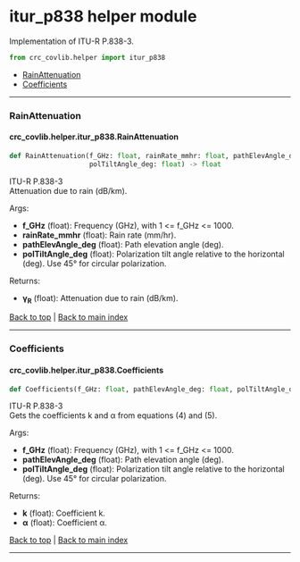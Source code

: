 # itur_p838 helper module
Implementation of ITU-R P.838-3.

```python
from crc_covlib.helper import itur_p838
```

- [RainAttenuation](#rainattenuation)
- [Coefficients](#coefficients)

***

### RainAttenuation
#### crc_covlib.helper.itur_p838.RainAttenuation
```python
def RainAttenuation(f_GHz: float, rainRate_mmhr: float, pathElevAngle_deg: float,
                    polTiltAngle_deg: float) -> float
```
ITU-R P.838-3\
Attenuation due to rain (dB/km).

Args:
- __f_GHz__ (float): Frequency (GHz), with 1 <= f_GHz <= 1000.
- __rainRate_mmhr__ (float): Rain rate (mm/hr).
- __pathElevAngle_deg__ (float): Path elevation angle (deg).
- __polTiltAngle_deg__ (float): Polarization tilt angle relative to the horizontal (deg). Use 45° for circular polarization.

Returns:
- __γ<sub>R</sub>__ (float): Attenuation due to rain (dB/km).

[Back to top](#itur_p838-helper-module) | [Back to main index](./readme.md#helper-sub-package-api-documentation)

***

### Coefficients
#### crc_covlib.helper.itur_p838.Coefficients
```python
def Coefficients(f_GHz: float, pathElevAngle_deg: float, polTiltAngle_deg: float) -> tuple[float, float]
```
ITU-R P.838-3\
Gets the coefficients k and α from equations (4) and (5).

Args:
- __f_GHz__ (float): Frequency (GHz), with 1 <= f_GHz <= 1000.
- __pathElevAngle_deg__ (float): Path elevation angle (deg).
- __polTiltAngle_deg__ (float): Polarization tilt angle relative to the horizontal (deg). Use 45° for circular polarization.

Returns:
- __k__ (float): Coefficient k.
- __α__ (float): Coefficient α.

[Back to top](#itur_p838-helper-module) | [Back to main index](./readme.md#helper-sub-package-api-documentation)

***